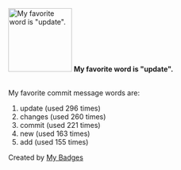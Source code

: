 <img src="https://my-badges.github.io/my-badges/favorite-word.png" alt="My favorite word is &quot;update&quot;." title="My favorite word is &quot;update&quot;." width="128">
<strong>My favorite word is &quot;update&quot;.</strong>
<br><br>

My favorite commit message words are:

1. update (used 296 times)
2. changes (used 260 times)
3. commit (used 221 times)
4. new (used 163 times)
5. add (used 155 times)


Created by <a href="https://github.com/my-badges/my-badges">My Badges</a>